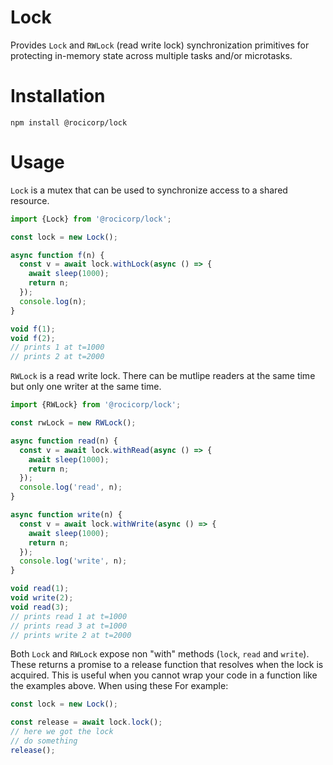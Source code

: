# Lock

Provides `Lock` and `RWLock` (read write lock) synchronization primitives for
protecting in-memory state across multiple tasks and/or microtasks.

# Installation

```
npm install @rocicorp/lock
```

# Usage

`Lock` is a mutex that can be used to synchronize access to a shared resource.

```ts
import {Lock} from '@rocicorp/lock';

const lock = new Lock();

async function f(n) {
  const v = await lock.withLock(async () => {
    await sleep(1000);
    return n;
  });
  console.log(n);
}

void f(1);
void f(2);
// prints 1 at t=1000
// prints 2 at t=2000
```

`RWLock` is a read write lock. There can be mutlipe readers at the same time but only one writer at the same time.

```js
import {RWLock} from '@rocicorp/lock';

const rwLock = new RWLock();

async function read(n) {
  const v = await lock.withRead(async () => {
    await sleep(1000);
    return n;
  });
  console.log('read', n);
}

async function write(n) {
  const v = await lock.withWrite(async () => {
    await sleep(1000);
    return n;
  });
  console.log('write', n);
}

void read(1);
void write(2);
void read(3);
// prints read 1 at t=1000
// prints read 3 at t=1000
// prints write 2 at t=2000
```

Both `Lock` and `RWLock` expose non "with" methods (`lock`, `read` and `write`). These returns a promise to a release function that resolves when the lock is acquired. This is useful when you cannot wrap your code in a function like the examples above. When using these For example:

```js
const lock = new Lock();

const release = await lock.lock();
// here we got the lock
// do something
release();
```

